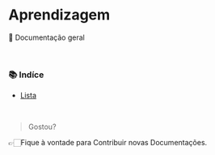 # Aprendizagem
📖 Documentação geral

<br>

### **📚 Indíce**<br>
* [Lista]()

<br>

> Gostou?

👉🏻Fique à vontade para Contribuir novas Documentações.
